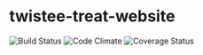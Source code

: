 # twistee-treat-website
![Build Status](https://codeship.com/projects/dbe2b0d0-3b47-0135-1e88-5671def32f64/status?branch=master)
![Code Climate](https://codeclimate.com/github/pmc521/twistee-treat-website.png)
![Coverage Status](https://coveralls.io/repos/pmc521/twistee-treat-website/badge.png)
